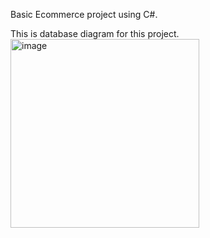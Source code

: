 Basic Ecommerce project using C#.


This is database diagram for this project.
<img width="302" alt="image" src="https://github.com/user-attachments/assets/47a5ce4a-5efb-45d4-8c25-92168fe2b17d">
